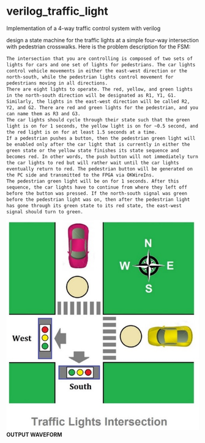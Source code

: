 # verilog_traffic_light
Implementation of a 4-way traffic control system with verilog 


design a state machine for the traffic lights at a simple four-way intersection with pedestrian crosswalks. Here is the problem description for the FSM:

    The intersection that you are controlling is composed of two sets of lights for cars and one set of lights for pedestrians. The car lights control vehicle movements in either the east-west direction or the north-south, while the pedestrian lights control movement for pedestrians moving in all directions.
    There are eight lights to operate. The red, yellow, and green lights in the north-south direction will be designated as R1, Y1, G1. Similarly, the lights in the east-west direction will be called R2, Y2, and G2. There are red and green lights for the pedestrian, and you can name them as R3 and G3.
    The car lights should cycle through their state such that the green light is on for 1 seconds, the yellow light is on for ~0.5 second, and the red light is on for at least 1.5 seconds at a time.
    If a pedestrian pushes a button, then the pedestrian green light will be enabled only after the car light that is currently in either the green state or the yellow state finishes its state sequence and becomes red. In other words, the push button will not immediately turn the car lights to red but will rather wait until the car lights eventually return to red. The pedestrian button will be generated on the PC side and transmitted to the FPGA via OKWireIns.
    The pedestrian green light will be on for 1 seconds. After this sequence, the car lights have to continue from where they left off before the button was pressed. If the north-south signal was green before the pedestrian light was on, then after the pedestrian light has gone through its green state to its red state, the east-west signal should turn to green.
![Setup](16.png)
**OUTPUT WAVEFORM**

    
